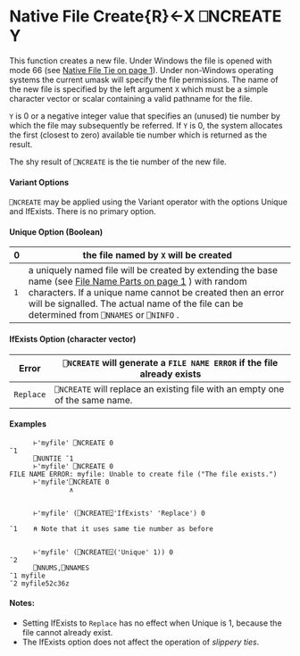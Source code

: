




<h1 class="heading"><span class="name">Native File Create</span><span class="command">{R}←X ⎕NCREATE Y</span></h1>

This function creates a new file. Under Windows the file is opened with mode 66 (see [Native File Tie on page 1](ntie.md)). Under non-Windows operating systems the current umask will specify the file permissions. The name of the new file is specified by the left argument `X` which must be a simple character vector or scalar containing a valid pathname for the file.


`Y` is 0 or a negative integer value that specifies an (unused) tie number by which the file may subsequently be referred. If `Y` is 0, the system allocates the first (closest to zero) available tie number which is returned as the result.


The shy result of `⎕NCREATE` is the tie number of the new file.


#### Variant Options


`⎕NCREATE` may be applied using the  Variant operator with the options Unique and IfExists. There is no primary option.

#### Unique Option (Boolean)


| 0 | the file named by `X` will be created |
| --- | ---  |
| `1` | a uniquely named file will be created by extending the base name (see [File Name Parts on page 1](nparts.md) ) with random characters. If a unique name cannot be created then an error will be signalled. The actual name of the file can be determined from `⎕NNAMES` or `⎕NINFO` . |

#### IfExists Option (character vector)


| Error | `⎕NCREATE` will generate a `FILE NAME ERROR` if the file already exists |
| --- | ---  |
| `Replace` | `⎕NCREATE` will replace an existing file with an empty one of the same name. |

#### Examples
```apl
      ⊢'myfile' ⎕NCREATE 0
¯1
      ⎕NUNTIE ¯1
      ⊢'myfile' ⎕NCREATE 0
FILE NAME ERROR: myfile: Unable to create file ("The file exists.")
      ⊢'myfile'⎕NCREATE 0
               ∧
```
```apl

      ⊢'myfile' (⎕NCREATE⍠'IfExists' 'Replace') 0
```
```apl
¯1    ⍝ Note that it uses same tie number as before

```
```apl

      ⊢'myfile' (⎕NCREATE⍠('Unique' 1)) 0
¯2
      ⎕NNUMS,⎕NNAMES
¯1 myfile      
¯2 myfile52c36z

```


#### Notes:

- Setting IfExists to `Replace` has no effect when Unique is 1, because the file cannot already exist.
- The IfExists option does not affect the operation of *slippery ties*.


